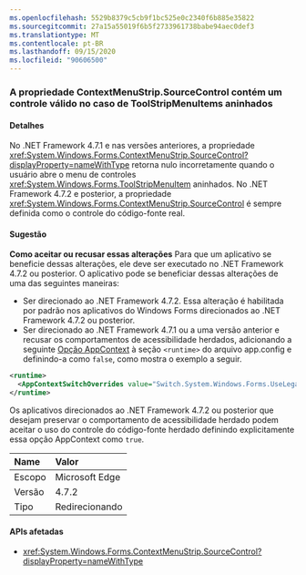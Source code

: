 ```yaml
---
ms.openlocfilehash: 5529b8379c5cb9f1bc525e0c2340f6b885e35822
ms.sourcegitcommit: 27a15a55019f6b5f2733961738babe94aec0def3
ms.translationtype: MT
ms.contentlocale: pt-BR
ms.lasthandoff: 09/15/2020
ms.locfileid: "90606500"
---
```

### <a name="contextmenustripsourcecontrol-property-contains-a-valid-control-in-the-case-of-nested-toolstripmenuitems"></a>A propriedade ContextMenuStrip.SourceControl contém um controle válido no caso de ToolStripMenuItems aninhados

#### <a name="details"></a>Detalhes

No .NET Framework 4.7.1 e nas versões anteriores, a propriedade <xref:System.Windows.Forms.ContextMenuStrip.SourceControl?displayProperty=nameWithType> retorna nulo incorretamente quando o usuário abre o menu de controles <xref:System.Windows.Forms.ToolStripMenuItem> aninhados. No .NET Framework 4.7.2 e posterior, a propriedade <xref:System.Windows.Forms.ContextMenuStrip.SourceControl> é sempre definida como o controle do código-fonte real.

#### <a name="suggestion"></a>Sugestão

**Como aceitar ou recusar essas alterações** Para que um aplicativo se beneficie dessas alterações, ele deve ser executado no .NET Framework 4.7.2 ou posterior. O aplicativo pode se beneficiar dessas alterações de uma das seguintes maneiras:

- Ser direcionado ao .NET Framework 4.7.2. Essa alteração é habilitada por padrão nos aplicativos do Windows Forms direcionados ao .NET Framework 4.7.2 ou posterior.
- Ser direcionado ao .NET Framework 4.7.1 ou a uma versão anterior e recusar os comportamentos de acessibilidade herdados, adicionando a seguinte [Opção AppContext](../../../../docs/framework/configure-apps/file-schema/runtime/appcontextswitchoverrides-element.md) à seção `<runtime>` do arquivo app.config e definindo-a como `false`, como mostra o exemplo a seguir.

```xml
<runtime>
  <AppContextSwitchOverrides value="Switch.System.Windows.Forms.UseLegacyContextMenuStripSourceControlValue=false"/>
</runtime>
```

Os aplicativos direcionados ao .NET Framework 4.7.2 ou posterior que desejam preservar o comportamento de acessibilidade herdado podem aceitar o uso do controle do código-fonte herdado definindo explicitamente essa opção AppContext como `true`.

| Name    | Valor       |
|:--------|:------------|
| Escopo   | Microsoft Edge        |
| Versão | 4.7.2       |
| Tipo    | Redirecionando |

#### <a name="affected-apis"></a>APIs afetadas

- <xref:System.Windows.Forms.ContextMenuStrip.SourceControl?displayProperty=nameWithType>
